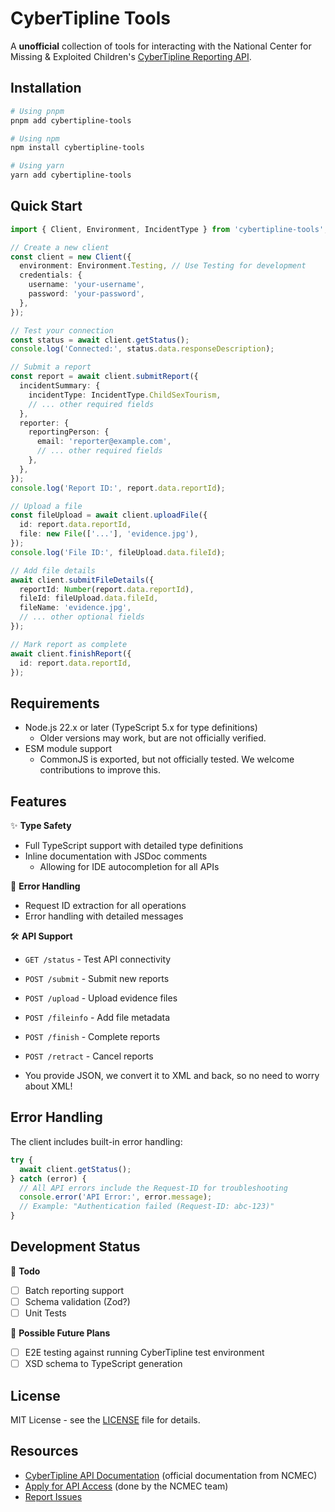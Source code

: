 # CyberTipline Tools

A **unofficial** collection of tools for interacting with the National Center for Missing & Exploited Children's [CyberTipline Reporting API](https://report.cybertip.org/ispws/documentation).

## Installation

```bash
# Using pnpm
pnpm add cybertipline-tools

# Using npm
npm install cybertipline-tools

# Using yarn
yarn add cybertipline-tools
```

## Quick Start

```typescript
import { Client, Environment, IncidentType } from 'cybertipline-tools';

// Create a new client
const client = new Client({
  environment: Environment.Testing, // Use Testing for development
  credentials: {
    username: 'your-username',
    password: 'your-password',
  },
});

// Test your connection
const status = await client.getStatus();
console.log('Connected:', status.data.responseDescription);

// Submit a report
const report = await client.submitReport({
  incidentSummary: {
    incidentType: IncidentType.ChildSexTourism,
    // ... other required fields
  },
  reporter: {
    reportingPerson: {
      email: 'reporter@example.com',
      // ... other required fields
    },
  },
});
console.log('Report ID:', report.data.reportId);

// Upload a file
const fileUpload = await client.uploadFile({
  id: report.data.reportId,
  file: new File(['...'], 'evidence.jpg'),
});
console.log('File ID:', fileUpload.data.fileId);

// Add file details
await client.submitFileDetails({
  reportId: Number(report.data.reportId),
  fileId: fileUpload.data.fileId,
  fileName: 'evidence.jpg',
  // ... other optional fields
});

// Mark report as complete
await client.finishReport({
  id: report.data.reportId,
});
```

## Requirements

- Node.js 22.x or later (TypeScript 5.x for type definitions)
  - Older versions may work, but are not officially verified.
- ESM module support
  - CommonJS is exported, but not officially tested. We welcome contributions to improve this.

## Features

✨ **Type Safety**
- Full TypeScript support with detailed type definitions
- Inline documentation with JSDoc comments
  - Allowing for IDE autocompletion for all APIs

🐛 **Error Handling**
- Request ID extraction for all operations
- Error handling with detailed messages

🛠️ **API Support**
- `GET /status` - Test API connectivity
- `POST /submit` - Submit new reports
- `POST /upload` - Upload evidence files
- `POST /fileinfo` - Add file metadata
- `POST /finish` - Complete reports
- `POST /retract` - Cancel reports

- You provide JSON, we convert it to XML and back, so no need to worry about XML!

## Error Handling

The client includes built-in error handling:

```typescript
try {
  await client.getStatus();
} catch (error) {
  // All API errors include the Request-ID for troubleshooting
  console.error('API Error:', error.message);
  // Example: "Authentication failed (Request-ID: abc-123)"
}
```

## Development Status

🚧 **Todo**
- [ ] Batch reporting support
- [ ] Schema validation (Zod?)
- [ ] Unit Tests

🔮 **Possible Future Plans**
- [ ] E2E testing against running CyberTipline test environment
- [ ] XSD schema to TypeScript generation

## License

MIT License - see the [LICENSE](LICENSE) file for details.

## Resources

- [CyberTipline API Documentation](https://report.cybertip.org/ispws/documentation) (official documentation from NCMEC)
- [Apply for API Access](https://esp.ncmec.org/registration) (done by the NCMEC team)
- [Report Issues](https://github.com/Johannes-Andersen/cybertipline-tools/issues)
